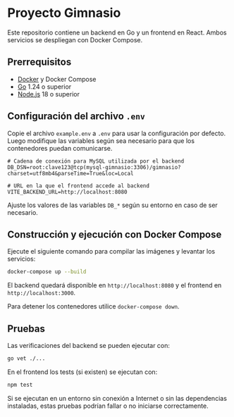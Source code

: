 # Proyecto Gimnasio

Este repositorio contiene un backend en Go y un frontend en React. Ambos servicios se despliegan con Docker Compose.

## Prerrequisitos

- [Docker](https://docs.docker.com/get-docker/) y Docker Compose
- [Go](https://go.dev/) 1.24 o superior
- [Node.js](https://nodejs.org/) 18 o superior

## Configuración del archivo `.env`

Copie el archivo `example.env` a `.env` para usar la configuración por defecto.
Luego modifique las variables según sea necesario para que los contenedores puedan comunicarse.

```dotenv
# Cadena de conexión para MySQL utilizada por el backend
DB_DSN=root:clave123@tcp(mysql-gimnasio:3306)/gimnasio?charset=utf8mb4&parseTime=True&loc=Local

# URL en la que el frontend accede al backend
VITE_BACKEND_URL=http://localhost:8080
```

Ajuste los valores de las variables `DB_*` según su entorno en caso de ser necesario.

## Construcción y ejecución con Docker Compose

Ejecute el siguiente comando para compilar las imágenes y levantar los servicios:

```bash
docker-compose up --build
```

El backend quedará disponible en `http://localhost:8080` y el frontend en `http://localhost:3000`.

Para detener los contenedores utilice `docker-compose down`.

## Pruebas

Las verificaciones del backend se pueden ejecutar con:

```bash
go vet ./...
```

En el frontend los tests (si existen) se ejecutan con:

```bash
npm test
```

Si se ejecutan en un entorno sin conexión a Internet o sin las dependencias instaladas, estas pruebas podrían fallar o no iniciarse correctamente.
